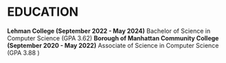 # EDUCATION

**Lehman College (September 2022 - May 2024)**
Bachelor of Science in Computer Science (GPA 3.62) 
**Borough of Manhattan Community College (September 2020 - May 2022)**
Associate of Science in Computer Science (GPA 3.88 )
